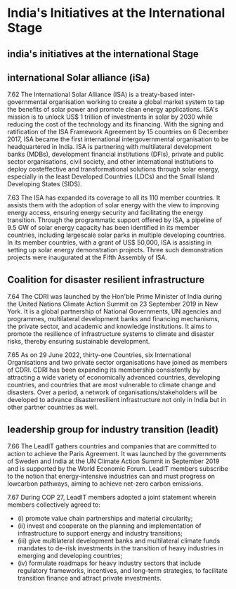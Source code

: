 # India's Initiatives at the International Stage

## india's initiatives at the international Stage

## international Solar alliance (iSa)

7.62  The International Solar Alliance (ISA) is a treaty-based inter-governmental organisation working to create a global market system to tap the benefits of solar power and promote clean energy applications. ISA's mission is to unlock US$ 1 trillion of investments in solar by 2030 while reducing the cost of the technology and its financing. With the signing and ratification of the ISA Framework Agreement by 15 countries on 6 December 2017, ISA became the first international intergovernmental organisation to be headquartered in India.  ISA is partnering with multilateral development banks (MDBs), development financial institutions (DFIs), private and public sector organisations, civil society, and other international institutions to deploy costeffective and transformational solutions through solar energy, especially in the least Developed Countries (LDCs) and the Small Island Developing States (SIDS).

7.63  The ISA has expanded its coverage to all its 110 member countries. It assists them with the adoption of solar energy with the view to improving energy access, ensuring energy security and facilitating the energy transition. Through the programmatic support offered by ISA, a pipeline of 9.5 GW of solar energy capacity has been identified in its member countries, including largescale  solar  parks  in  multiple  developing  countries.  In  its  member  countries,  with  a  grant  of US$ 50,000, ISA is  assisting  in  setting  up  solar  energy  demonstration  projects.  Three  such demonstration projects were inaugurated at the Fifth Assembly of ISA.

## Coalition for disaster resilient infrastructure

7.64  The CDRI was launched by the Hon'ble Prime Minister of India during the United Nations Climate Action Summit on 23 September 2019 in New York. It is a global partnership of National Governments, UN agencies and programmes, multilateral development banks and financing mechanisms, the private sector, and academic and knowledge institutions. It aims to promote the resilience of infrastructure systems to climate and disaster risks, thereby ensuring sustainable development.

7.65  As  on  29  June  2022,  thirty-one  Countries,  six  International  Organisations  and  two private sector organisations have joined as members of CDRI.  CDRI has been expanding its membership  consistently  by  attracting  a  wide  variety  of  economically  advanced  countries, developing countries, and countries that are most vulnerable to climate change and disasters. Over a period, a network of organisations/stakeholders will be developed to advance disasterresilient infrastructure not only in India but in other partner countries as well.

## leadership group for industry transition (leadit)

7.66  The LeadIT gathers countries and companies that are committed to action to achieve the Paris Agreement. It was launched by the governments of Sweden and India at the UN Climate Action Summit in September 2019 and is supported by the World Economic Forum. LeadIT members subscribe to the notion that energy-intensive industries can and must progress on lowcarbon pathways, aiming to achieve net-zero carbon emissions.

7.67  During COP 27, LeadIT members adopted a joint statement wherein members collectively agreed to:

- (i) promote value chain partnerships and material circularity;
- (ii) invest  and  cooperate  on  the  planning  and  implementation  of  infrastructure  to  support energy and industry transitions;
- (iii) give multilateral development banks and multilateral climate funds mandates to de-risk investments in the transition of heavy industries in emerging and developing countries;
- (iv) formulate  roadmaps  for  heavy  industry  sectors  that  include  regulatory  frameworks, incentives,  and  long-term  strategies,  to  facilitate  transition  finance  and  attract  private investments.